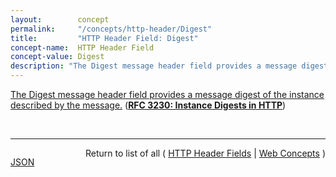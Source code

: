 ```yaml
---
layout:        concept
permalink:     "/concepts/http-header/Digest"
title:         "HTTP Header Field: Digest"
concept-name:  HTTP Header Field
concept-value: Digest
description: "The Digest message header field provides a message digest of the instance described by the message."
---
```


[The Digest message header field provides a message digest of the instance described by the message.](http://tools.ietf.org/html/rfc3230#section-4.3.2 "Read documentation for HTTP Header Field &#34;Digest&#34;") (**[RFC 3230: Instance Digests in HTTP](/specs/IETF/RFC/3230 "HTTP/1.1 defines a Content-MD5 header that allows a server to include a digest of the response body.  However, this is specifically defined to cover the body of the actual message, not the contents of the full file (which might be quite different, if the response is a Content-Range, or uses a delta encoding).  Also, the Content-MD5 is limited to one specific digest algorithm; other algorithms, such as SHA-1 (Secure Hash Standard), may be more appropriate in some circumstances.  Finally, HTTP/1.1 provides no explicit mechanism by which a client may request a digest.  This document proposes HTTP extensions that solve these problems.")**)

<br/>
<hr/>

<p style="float : left"><a href="./Digest.json" title="JSON representing this particular Web Concept value">JSON</a></p>
<p style="text-align: right">Return to list of all ( <a href="../http-header/">HTTP Header Fields</a> | <a href="../">Web Concepts</a> )</p>
